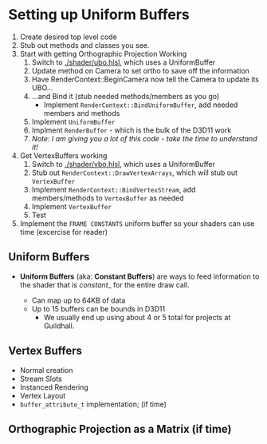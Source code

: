 Setting up Uniform Buffers
======

1. Create desired top level code
2. Stub out methods and classes you see.
3. Start with getting Orthographic Projection Working
   1. Switch to [./shader/ubo.hlsl](./shader/ubo.hlsl), which uses a UniformBuffer
   2. Update method on Camera to set ortho to save off the information
   3. Have RenderContext::BeginCamera now tell the Camera to update its UBO...
   4. ...and Bind it (stub needed methods/members as you go)
      - Implement `RenderContext::BindUniformBuffer`, add needed members and methods
   5. Implement `UniformBuffer`
   6. Implment `RenderBuffer` - which is the bulk of the D3D11 work
   7. *Note: I am giving you a lot of this code - take the time to understand it!*
4. Get VertexBuffers working
   1. Switch to [./shader/vbo.hlsl](./shader/vbo.hlsl), which uses a UniformBuffer
   2. Stub out `RenderContext::DrawVertexArrays`, which will stub out `VertexBuffer`
   3. Implement `RenderContext::BindVertexStream`, add members/methods to `VertexBuffer` as needed
   4. Implement `VertexBuffer`
   5. Test
5. Implement the `FRAME CONSTANTS` uniform buffer so your shaders can use time (excercise for reader)


## Uniform Buffers
- **Uniform Buffers** (aka: **Constant Buffers**) are ways to feed information to the shader that is _constant__ for the entire draw call.  

  - Can map up to 64KB of data
  - Up to 15 buffers can be bounds in D3D11
    - We usually end up using about 4 or 5 total for projects at Guildhall.

## Vertex Buffers
- Normal creation
- Stream Slots
- Instanced Rendering
- Vertex Layout
- `buffer_attribute_t` implementation;  (if time)


## Orthographic Projection as a Matrix (if time) 
